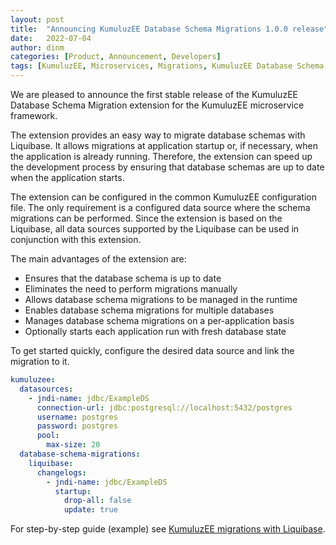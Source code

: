 ```yaml
---
layout: post
title:  "Announcing KumuluzEE Database Schema Migrations 1.0.0 release"
date:   2022-07-04
author: dinm
categories: [Product, Announcement, Developers]
tags: [KumuluzEE, Microservices, Migrations, KumuluzEE Database Schema Migrations, Liquibase]
---
```


We are pleased to announce the first stable release of the KumuluzEE Database Schema Migration extension for the KumuluzEE microservice framework.

The extension provides an easy way to migrate database schemas with Liquibase.
It allows migrations at application startup or, if necessary, when the application is already running.
Therefore, the extension can speed up the development process by ensuring that database schemas are up to date when the application starts.

The extension can be configured in the common KumuluzEE configuration file.
The only requirement is a configured data source where the schema migrations can be performed.
Since the extension is based on the Liquibase, all data sources supported by the Liquibase can be used in conjunction with this extension.

The main advantages of the extension are:
  - Ensures that the database schema is up to date
  - Eliminates the need to perform migrations manually
  - Allows database schema migrations to be managed in the runtime
  - Enables database schema migrations for multiple databases
  - Manages database schema migrations on a per-application basis
  - Optionally starts each application run with fresh database state
  
To get started quickly, configure the desired data source and link the migration to it.
```yaml
kumuluzee:
  datasources:
    - jndi-name: jdbc/ExampleDS
      connection-url: jdbc:postgresql://localhost:5432/postgres
      username: postgres
      password: postgres
      pool:
        max-size: 20
  database-schema-migrations:
    liquibase:
      changelogs:
        - jndi-name: jdbc/ExampleDS
          startup:
            drop-all: false
            update: true
```

For step-by-step guide (example) see [KumuluzEE migrations with Liquibase](https://github.com/kumuluz/kumuluzee-samples/tree/master/kumuluzee-database-schema-migrations-liquibase).
